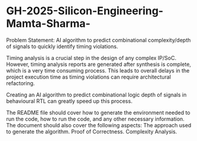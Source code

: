 # GH-2025-Silicon-Engineering-Mamta-Sharma-
Problem Statement:  AI algorithm to predict combinational complexity/depth of signals to quickly identify timing violations. 


Timing analysis is a crucial step in the design of any complex IP/SoC. However, timing analysis reports are generated after synthesis is complete, which is a very time consuming process. This leads to overall delays in the project execution time as timing violations can require architectural refactoring.


Creating an AI algorithm to predict combinational logic depth of signals in behavioural RTL can greatly speed up this process.


The README file should cover how to generate the environment needed to run the code, how to run the code, and any other necessary information.
The document should also cover the following aspects:
The approach used to generate the algorithm.
Proof of Correctness.
Complexity Analysis.
